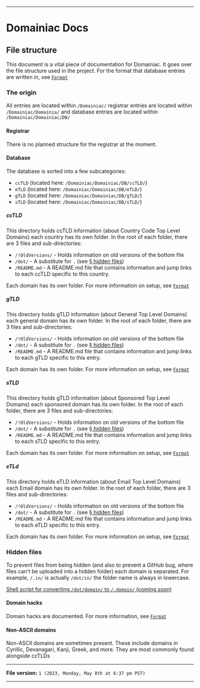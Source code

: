 
***

# Domainiac Docs

## File structure

This document is a vital piece of documentation for Domainiac. It goes over the file structure used in the project. For the format that database entries are written in, see [`Format`](/Docs/Format/)

### The origin

All entries are located within `/Domainiac/` registrar entries are located within `/Domainiac/Domainia/` and database entries are located within `/Domainiac/Domainiac/DB/`

#### Registrar

There is no planned structure for the registrar at the moment.

#### Database

The database is sorted into a few subcategories:

- `ccTLD` (located here: `/Domainiac/Domainiac/DB/ccTLD/`)
- `eTLD` (located here: `/Domainiac/Domainiac/DB/eTLD/`)
- `gTLD` (located here: `/Domainiac/Domainiac/DB/gTLD/`)
- `sTLD` (located here: `/Domainiac/Domainiac/DB/sTLD/`)

##### ccTLD

This directory holds ccTLD information (about Country Code Top Level Domains) each country has its own folder. In the root of each folder, there are 3 files and sub-directories:

- `/!OldVersions/` - Holds information on old versions of the bottom file
- `/dot/` - A substitute for `.` (see [§ hidden files](#Hidden-files))
- `/README.md` - A README.md file that contains information and jump links to each ccTLD specific to this country.

Each domain has its own folder. For more information on setup, see [`Format`](/Docs/Format/README.md)

##### gTLD

This directory holds gTLD information (about General Top Level Domains) each general domain has its own folder. In the root of each folder, there are 3 files and sub-directories:

- `/!OldVersions/` - Holds information on old versions of the bottom file
- `/dot/` - A substitute for `.` (see [§ hidden files](#Hidden-files))
- `/README.md` - A README.md file that contains information and jump links to each gTLD specific to this entry.

Each domain has its own folder. For more information on setup, see [`Format`](/Docs/Format/README.md)

##### sTLD

This directory holds gTLD information (about Sponsored Top Level Domains) each sponsored domain has its own folder. In the root of each folder, there are 3 files and sub-directories:

- `/!OldVersions/` - Holds information on old versions of the bottom file
- `/dot/` - A substitute for `.` (see [§ hidden files](#Hidden-files))
- `/README.md` - A README.md file that contains information and jump links to each sTLD specific to this entry.

Each domain has its own folder. For more information on setup, see [`Format`](/Docs/Format/README.md)

##### eTLd

This directory holds eTLD information (about Email Top Level Domains) each Email domain has its own folder. In the root of each folder, there are 3 files and sub-directories:

- `/!OldVersions/` - Holds information on old versions of the bottom file
- `/dot/` - A substitute for `.` (see [§ hidden files](#Hidden-files))
- `/README.md` - A README.md file that contains information and jump links to each eTLD specific to this entry.

Each domain has its own folder. For more information on setup, see [`Format`](/Docs/Format/README.md)

### Hidden files

To prevent files from being hidden (and also to prevent a GitHub bug, where files can't be uploaded into a hidden folder) each domain is separated. For example, `/.in/` is actually `/dot/in/` the folder name is always in lowercase.

[Shell script for converting `/dot/domain/` to `/.domain/` (coming soon)](/Scripts/dotTLD/dotTLD.sh)

#### Domain hacks

Domain hacks are documented. For more information, see [`Format`](/Docs/Format/README.md)

#### Non-ASCII domains

Non-ASCII domains are sometimes present. These include domains in Cyrillic, Devanagari, Kanji, Greek, and more. They are most commonly found alongside ccTLDs

***

**File version:** `1 (2023, Monday, May 8th at 6:37 pm PST)`

***
